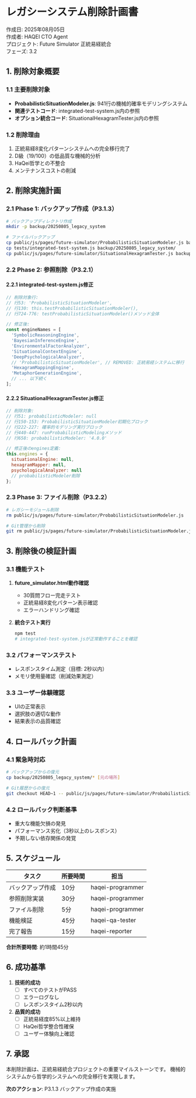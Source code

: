 # レガシーシステム削除計画書

作成日: 2025年08月05日  
作成者: HAQEI CTO Agent  
プロジェクト: Future Simulator 正統易経統合  
フェーズ: 3.2

## 1. 削除対象概要

### 1.1 主要削除対象
- **ProbabilisticSituationModeler.js**: 941行の機械的確率モデリングシステム
- **関連テストコード**: integrated-test-system.js内の参照
- **オプション統合コード**: SituationalHexagramTester.js内の参照

### 1.2 削除理由
1. 正統易経8変化パターンシステムへの完全移行完了
2. D級（19/100）の低品質な機械的分析
3. HaQei哲学との不整合
4. メンテナンスコストの削減

## 2. 削除実施計画

### 2.1 Phase 1: バックアップ作成（P3.1.3）
```bash
# バックアップディレクトリ作成
mkdir -p backup/20250805_legacy_system

# ファイルバックアップ
cp public/js/pages/future-simulator/ProbabilisticSituationModeler.js backup/20250805_legacy_system/
cp tests/integrated-test-system.js backup/20250805_legacy_system/
cp public/js/pages/future-simulator/SituationalHexagramTester.js backup/20250805_legacy_system/
```

### 2.2 Phase 2: 参照削除（P3.2.1）

#### 2.2.1 integrated-test-system.js修正
```javascript
// 削除対象行:
// 行53: 'ProbabilisticSituationModeler',
// 行130: this.testProbabilisticSituationModeler(),
// 行724-776: testProbabilisticSituationModeler()メソッド全体

// 修正後:
const engineNames = [
  'SymbolicReasoningEngine',
  'BayesianInferenceEngine',
  'EnvironmentalFactorAnalyzer',
  'SituationalContextEngine',
  'DeepPsychologicalAnalyzer',
  // 'ProbabilisticSituationModeler', // REMOVED: 正統易経システムに移行
  'HexagramMappingEngine',
  'MetaphorGenerationEngine',
  // ... 以下続く
];
```

#### 2.2.2 SituationalHexagramTester.js修正
```javascript
// 削除対象:
// 行51: probabilisticModeler: null
// 行150-153: ProbabilisticSituationModeler初期化ブロック
// 行222-227: 確率的モデリング実行ブロック
// 行440-447: runProbabilisticModelingメソッド
// 行658: probabilisticModeler: '4.0.0'

// 修正後のengines定義:
this.engines = {
  situationalEngine: null,
  hexagramMapper: null,
  psychologicalAnalyzer: null
  // probabilisticModeler削除
};
```

### 2.3 Phase 3: ファイル削除（P3.2.2）
```bash
# レガシーモジュール削除
rm public/js/pages/future-simulator/ProbabilisticSituationModeler.js

# Git管理から削除
git rm public/js/pages/future-simulator/ProbabilisticSituationModeler.js
```

## 3. 削除後の検証計画

### 3.1 機能テスト
1. **future_simulator.html動作確認**
   - 30質問フロー完走テスト
   - 正統易経8変化パターン表示確認
   - エラーハンドリング確認

2. **統合テスト実行**
   ```bash
   npm test
   # integrated-test-system.jsが正常動作することを確認
   ```

### 3.2 パフォーマンステスト
- レスポンスタイム測定（目標: 2秒以内）
- メモリ使用量確認（削減効果測定）

### 3.3 ユーザー体験確認
- UIの正常表示
- 選択肢の適切な動作
- 結果表示の品質確認

## 4. ロールバック計画

### 4.1 緊急時対応
```bash
# バックアップからの復元
cp backup/20250805_legacy_system/* [元の場所]

# Git履歴からの復元
git checkout HEAD~1 -- public/js/pages/future-simulator/ProbabilisticSituationModeler.js
```

### 4.2 ロールバック判断基準
- 重大な機能欠損の発見
- パフォーマンス劣化（3秒以上のレスポンス）
- 予期しない依存関係の発覚

## 5. スケジュール

| タスク | 所要時間 | 担当 |
|--------|----------|------|
| バックアップ作成 | 10分 | haqei-programmer |
| 参照削除実装 | 30分 | haqei-programmer |
| ファイル削除 | 5分 | haqei-programmer |
| 機能検証 | 45分 | haqei-qa-tester |
| 完了報告 | 15分 | haqei-reporter |

**合計所要時間**: 約1時間45分

## 6. 成功基準

1. **技術的成功**
   - [ ] すべてのテストがPASS
   - [ ] エラーログなし
   - [ ] レスポンスタイム2秒以内

2. **品質的成功**
   - [ ] 正統易経度85%以上維持
   - [ ] HaQei哲学整合性確保
   - [ ] ユーザー体験向上確認

## 7. 承認

本削除計画は、正統易経統合プロジェクトの重要マイルストーンです。
機械的システムから哲学的システムへの完全移行を実現します。

**次のアクション**: P3.1.3 バックアップ作成の実施